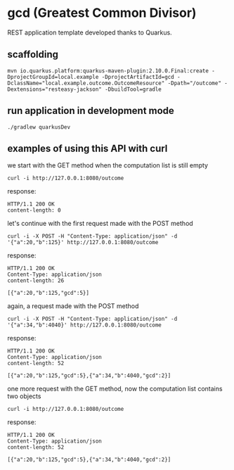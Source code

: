 # gcd (Greatest Common Divisor)

REST application template developed thanks to Quarkus.

## scaffolding

```shell
mvn io.quarkus.platform:quarkus-maven-plugin:2.10.0.Final:create -DprojectGroupId=local.example -DprojectArtifactId=gcd -DclassName="local.example.outcome.OutcomeResource" -Dpath="/outcome" -Dextensions="resteasy-jackson" -DbuildTool=gradle
```

## run application in development mode

```shell
./gradlew quarkusDev
```

## examples of using this API with curl

we start with the GET method when the computation list is still empty

```shell
curl -i http://127.0.0.1:8080/outcome
```

response:

```text
HTTP/1.1 200 OK
content-length: 0
```

let's continue with the first request made with the POST method

```shell
curl -i -X POST -H "Content-Type: application/json" -d '{"a":20,"b":125}' http://127.0.0.1:8080/outcome
```

response:

```text
HTTP/1.1 200 OK
Content-Type: application/json
content-length: 26

[{"a":20,"b":125,"gcd":5}]
```

again, a request made with the POST method

```shell
curl -i -X POST -H "Content-Type: application/json" -d '{"a":34,"b":4040}' http://127.0.0.1:8080/outcome
```

response:

```text
HTTP/1.1 200 OK
Content-Type: application/json
content-length: 52

[{"a":20,"b":125,"gcd":5},{"a":34,"b":4040,"gcd":2}]
```

one more request with the GET method, now the computation list contains two objects

```shell
curl -i http://127.0.0.1:8080/outcome
```

response:

```text
HTTP/1.1 200 OK
Content-Type: application/json
content-length: 52

[{"a":20,"b":125,"gcd":5},{"a":34,"b":4040,"gcd":2}]
```
